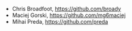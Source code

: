 <!-- Sorted alphabetically. -->

* Chris Broadfoot, https://github.com/broady
* Maciej Gorski, https://github.com/mg6maciej
* Mihai Preda, https://github.com/preda
